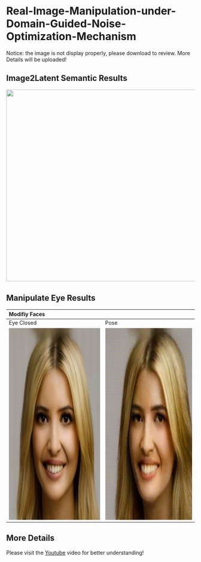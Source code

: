 # Real-Image-Manipulation-under-Domain-Guided-Noise-Optimization-Mechanism

Notice: the image is not display properly, please download to review. More Details will be uploaded!

Image2Latent Semantic Results
------------
<div align="center">
<img src="./DNI-Code/result_file/semantic.png" width="512" height="512"> 
</div>

Manipulate Eye Results
------------
| Modifiy Faces | |
| :-- | :-- |
| Eye Closed | Pose |
|</div><img src="./DNI-Code/result_file/eye.gif" width="500" height="512"> </div>|</div><img src="./DNI-Code/result_file/pose.gif" width="500" height="512"></div>|

More Details
----------------
Please visit the [Youtube](https://www.youtube.com/watch?v=KrcCRZs7J98&feature=youtu.be) video for better understanding!
